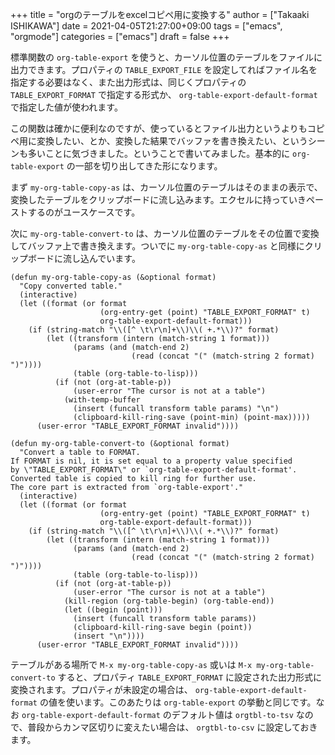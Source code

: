 +++
title = "orgのテーブルをexcelコピペ用に変換する"
author = ["Takaaki ISHIKAWA"]
date = 2021-04-05T21:27:00+09:00
tags = ["emacs", "orgmode"]
categories = ["emacs"]
draft = false
+++

標準関数の `org-table-export` を使うと、カーソル位置のテーブルをファイルに出力できます。プロパティの `TABLE_EXPORT_FILE` を設定してればファイル名を指定する必要はなく、また出力形式は、同じくプロパティの `TABLE_EXPORT_FORMAT` で指定する形式か、 `org-table-export-default-format` で指定した値が使われます。  

この関数は確かに便利なのですが、使っているとファイル出力というよりもコピペ用に変換したい、とか、変換した結果でバッファを書き換えたい、というシーンも多いことに気づきました。ということで書いてみました。基本的に `org-table-export` の一部を切り出してきた形になります。  

まず `my-org-table-copy-as` は、カーソル位置のテーブルはそのままの表示で、変換したテーブルをクリップボードに流し込みます。エクセルに持っていきペーストするのがユースケースです。  

次に `my-org-table-convert-to` は、カーソル位置のテーブルをその位置で変換してバッファ上で書き換えます。ついでに `my-org-table-copy-as` と同様にクリップボードに流し込んでいます。  

```emacs-lisp
(defun my-org-table-copy-as (&optional format)
  "Copy converted table."
  (interactive)
  (let ((format (or format
                    (org-entry-get (point) "TABLE_EXPORT_FORMAT" t)
                    org-table-export-default-format)))
    (if (string-match "\\([^ \t\r\n]+\\)\\( +.*\\)?" format)
        (let ((transform (intern (match-string 1 format)))
              (params (and (match-end 2)
                           (read (concat "(" (match-string 2 format) ")"))))
              (table (org-table-to-lisp)))
          (if (not (org-at-table-p))
              (user-error "The cursor is not at a table")
            (with-temp-buffer
              (insert (funcall transform table params) "\n")
              (clipboard-kill-ring-save (point-min) (point-max)))))
      (user-error "TABLE_EXPORT_FORMAT invalid"))))

(defun my-org-table-convert-to (&optional format)
  "Convert a table to FORMAT.
If FORMAT is nil, it is set equal to a property value specified
by \"TABLE_EXPORT_FORMAT\" or `org-table-export-default-format'.
Converted table is copied to kill ring for further use.
The core part is extracted from `org-table-export'."
  (interactive)
  (let ((format (or format
                    (org-entry-get (point) "TABLE_EXPORT_FORMAT" t)
                    org-table-export-default-format)))
    (if (string-match "\\([^ \t\r\n]+\\)\\( +.*\\)?" format)
        (let ((transform (intern (match-string 1 format)))
              (params (and (match-end 2)
                           (read (concat "(" (match-string 2 format) ")"))))
              (table (org-table-to-lisp)))
          (if (not (org-at-table-p))
              (user-error "The cursor is not at a table")
            (kill-region (org-table-begin) (org-table-end))
            (let ((begin (point)))
              (insert (funcall transform table params))
              (clipboard-kill-ring-save begin (point))
              (insert "\n"))))
      (user-error "TABLE_EXPORT_FORMAT invalid"))))
```

テーブルがある場所で `M-x my-org-table-copy-as` 或いは `M-x my-org-table-convert-to` すると、プロパティ `TABLE_EXPORT_FORMAT` に設定された出力形式に変換されます。プロパティが未設定の場合は、 `org-table-export-default-format` の値を使います。このあたりは `org-table-export` の挙動と同じです。なお `org-table-export-default-format` のデフォルト値は `orgtbl-to-tsv` なので、普段からカンマ区切りに変えたい場合は、 `orgtbl-to-csv` に設定しておきます。
